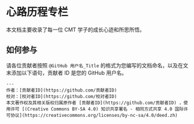 # 心路历程专栏
本文档主要收录了每一位 CMT 学子的成长心迹和所思所悟。

## 如何参与
请各位贡献者按照 `@GitHub 用户名_Title` 的格式为您编写的文档命名，以及在文末添加以下语句，贡献者 ID 是您的 GitHub 用户名。

```
---
作者：[贡献者ID](https://github.com/贡献者ID)
校对：[校对者ID](https://github.com/校对者ID)
本文著作权及其相关版权归属原作者 [贡献者ID](https://github.com/贡献者ID) ，使用许可 [(Creative Commons BY-SA 4.0) 知识共享署名 - 相同方式共享 4.0 国际许可协议](https://creativecommons.org/licenses/by-nc-sa/4.0/deed.zh)
```